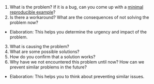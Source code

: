 1. What is the problem? If it is a bug, can you come up with a [minimal reproducible example](https://en.wikipedia.org/wiki/Minimal_reproducible_example)?
2. Is there a workaround? What are the consequences of not solving the problem now?
* Elaboration: This helps you determine the urgency and impact of the problem.
3. What is causing the problem?
4. What are some possible solutions?
5. How do you confirm that a solution works?
6. Why have we not encountered this problem until now? How can we prevent similar problems in the future?
* Elaboration: This helps you to think about preventing similar issues.
